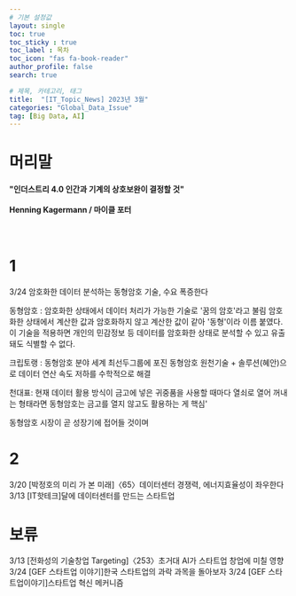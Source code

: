 ```yaml
---
# 기본 설정값
layout: single
toc: true
toc_sticky : true
toc_label : 목차
toc_icon: "fas fa-book-reader"
author_profile: false
search: true

# 제목, 카테고리, 태그
title:  "[IT_Topic_News] 2023년 3월"
categories: "Global_Data_Issue"
tag: [Big Data, AI]
---
```


# 머리말
<div class="notice--info">
<h4>"인더스트리 4.0 인간과 기계의 상호보완이 결정할 것"<br/><br/>
Henning Kagermann / 마이클 포터</h4>
</div>
<br/>

 



# 1
3/24 암호화한 데이터 분석하는 동형암호 기술, 수요 폭증한다

동형암호 : 암호화한 상태에서 데이터 처리가 가능한 기술로 '꿈의 암호'라고 불림
암호화한 상태에서 계산한 값과 암호화하지 않고 계산한 값이 같아 '동형'이라 이름 붙였다. 이 기술을 적용하면 개인의 민감정보 등 데이터를 암호화한 상태로 분석할 수 있고 유출돼도 식별할 수 없다.

크립토랭 : 동형암호 분야 세계 최선두그룹에 포진
동형암호 원천기술 + 솔루션(혜안)으로 데이터 연산 속도 저하를 수학적으로 해결

천대표: 현재 데이터 활용 방식이 금고에 넣은 귀중품을 사용할 때마다 열쇠로 열어 꺼내는 형태라면 동형암호는 금고를 열지 않고도 활용하는 게 핵심'

동형암호 시장이 곧 성장기에 접어들 것이며 



# 2 
3/20 [박정호의 미리 가 본 미래]〈65〉데이터센터 경쟁력, 에너지효율성이 좌우한다
3/13 [IT핫테크]달에 데이터센터를 만드는 스타트업






# 보류
3/13 [전화성의 기술창업 Targeting]〈253〉초거대 AI가 스타트업 창업에 미칠 영향
3/24 [GEF 스타트업 이야기]한국 스타트업의 과락 과목을 돌아보자
3/24 [GEF 스타트업이야기]스타트업 혁신 메커니즘

